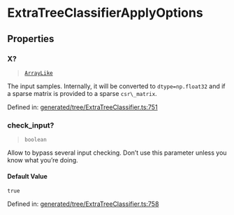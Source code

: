 # ExtraTreeClassifierApplyOptions

## Properties

### X?

> [`ArrayLike`](../types/ArrayLike.md)

The input samples. Internally, it will be converted to `dtype=np.float32` and if a sparse matrix is provided to a sparse `csr\_matrix`.

Defined in:  [generated/tree/ExtraTreeClassifier.ts:751](https://github.com/transitive-bullshit/scikit-learn-ts/blob/92ab806/packages/sklearn/src/generated/tree/ExtraTreeClassifier.ts#L751)

### check\_input?

> `boolean`

Allow to bypass several input checking. Don’t use this parameter unless you know what you’re doing.

#### Default Value

`true`

Defined in:  [generated/tree/ExtraTreeClassifier.ts:758](https://github.com/transitive-bullshit/scikit-learn-ts/blob/92ab806/packages/sklearn/src/generated/tree/ExtraTreeClassifier.ts#L758)
